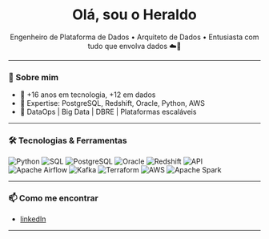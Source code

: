 <h1 align="center"> Olá, sou o Heraldo</h1>

<p align="center">
  Engenheiro de Plataforma de Dados • Arquiteto de Dados • Entusiasta com tudo que envolva dados ☁️🐘
</p>

---

### 🚀 Sobre mim

- 🎯 +16 anos em tecnologia, +12 em dados
- 🧠 Expertise: PostgreSQL, Redshift, Oracle, Python, AWS
- 🔧 DataOps | Big Data | DBRE | Plataformas escaláveis

---

### 🛠️ Tecnologias & Ferramentas

![Python](https://img.shields.io/badge/-Python-3776AB?logo=python&logoColor=white)
![SQL](https://img.shields.io/badge/-SQL-4479A1?logo=postgresql&logoColor=white)
![PostgreSQL](https://img.shields.io/badge/-PostgreSQL-336791?logo=postgresql&logoColor=white)
![Oracle](https://img.shields.io/badge/-Oracle-F80000?logo=oracle&logoColor=white)
![Redshift](https://img.shields.io/badge/-Redshift-4053D6?logo=amazon-redshift&logoColor=white)
![API](https://img.shields.io/badge/-API-6E6E6E?logo=cloudflare&logoColor=white)
![Apache Airflow](https://img.shields.io/badge/-Airflow-017CEE?logo=apache-airflow&logoColor=white)
![Kafka](https://img.shields.io/badge/-Kafka-231F20?logo=apache-kafka&logoColor=white)
![Terraform](https://img.shields.io/badge/-Terraform-623CE4?logo=terraform&logoColor=white)
![AWS](https://img.shields.io/badge/-AWS-232F3E?logo=amazon-aws&logoColor=white)
![Apache Spark](https://img.shields.io/badge/-Spark-E25A1C?logo=apache-spark&logoColor=white)



<!-- ---

### 📈 GitHub Stats

<p align="left">
  <img src="https://github-readme-stats.vercel.app/api?username=heraldoaraujo&show_icons=true&theme=tokyonight" width="390" height="200" alt="Heraldo GitHub stats" style="margin-right: 30px;"/>
 docs/criando-primeira-pagina-portifolio-github
  <img src="https://github-readme-stats.vercel.app/api/top-langs/?username=heraldoaraujo&layout=compact&langs_count=10" width="420" height="200" alt="Linguagens mais utilizadas" />
</p> -->





---


### 📫 Como me encontrar

- [linkedIn](https://www.linkedin.com/in/heraldo-araujo-da-silva/)

---
